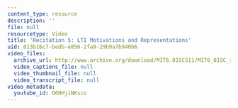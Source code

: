 ```yaml
---
content_type: resource
description: ''
file: null
resourcetype: Video
title: 'Recitation 5: LTI Motivations and Representations'
uid: 013b16c7-bedb-e856-2fa9-29b9a7b940b6
video_files:
  archive_url: http://www.archive.org/download/MIT6.01SCS11/MIT6_01SC_rec5_300k.mp4
  video_captions_file: null
  video_thumbnail_file: null
  video_transcript_file: null
video_metadata:
  youtube_id: O6HHjiNKsco
---
```


